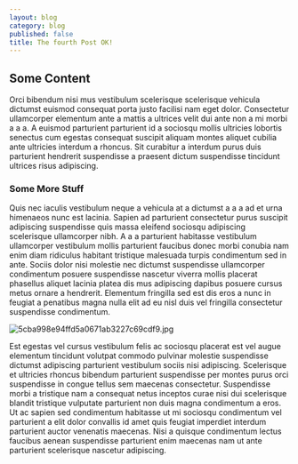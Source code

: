 ```yaml
---
layout: blog
category: blog
published: false
title: The fourth Post OK!
---
```

## Some Content

Orci bibendum nisi mus vestibulum scelerisque scelerisque vehicula dictumst euismod consequat porta justo facilisi nam eget dolor. Consectetur ullamcorper elementum ante a mattis a ultrices velit dui ante non a mi morbi a a a. A euismod parturient parturient id a sociosqu mollis ultricies lobortis senectus cum egestas consequat suscipit aliquam montes aliquet cubilia ante ultricies interdum a rhoncus. Sit curabitur a interdum purus duis parturient hendrerit suspendisse a praesent dictum suspendisse tincidunt ultrices risus adipiscing. 

### Some More Stuff

Quis nec iaculis vestibulum neque a vehicula at a dictumst a a a ad et urna himenaeos nunc est lacinia. Sapien ad parturient consectetur purus suscipit adipiscing suspendisse quis massa eleifend sociosqu adipiscing scelerisque ullamcorper nibh. A a a parturient habitasse vestibulum ullamcorper vestibulum mollis parturient faucibus donec morbi conubia nam enim diam ridiculus habitant tristique malesuada turpis condimentum sed in ante. Sociis dolor nisi molestie nec dictumst suspendisse ullamcorper condimentum posuere suspendisse nascetur viverra mollis placerat phasellus aliquet lacinia platea dis mus adipiscing dapibus posuere cursus metus ornare a hendrerit. Elementum fringilla sed est dis eros a nunc in feugiat a penatibus magna nulla elit ad eu nisl duis vel fringilla consectetur suspendisse condimentum.

![5cba998e94ffd5a0671ab3227c69cdf9.jpg]({{site.baseurl}}/media/5cba998e94ffd5a0671ab3227c69cdf9.jpg)

Est egestas vel cursus vestibulum felis ac sociosqu placerat est vel augue elementum tincidunt volutpat commodo pulvinar molestie suspendisse dictumst adipiscing parturient vestibulum sociis nisi adipiscing. Scelerisque et ultricies rhoncus bibendum parturient suspendisse per montes purus orci suspendisse in congue tellus sem maecenas consectetur. Suspendisse morbi a tristique nam a consequat netus inceptos curae nisi dui scelerisque blandit tristique vulputate parturient non duis magna condimentum a eros. Ut ac sapien sed condimentum habitasse ut mi sociosqu condimentum vel parturient a elit dolor convallis id amet quis feugiat imperdiet interdum parturient auctor venenatis maecenas. Nisi a quisque condimentum lectus faucibus aenean suspendisse parturient enim maecenas nam ut ante parturient scelerisque nascetur adipiscing.
